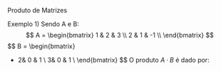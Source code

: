Produto de Matrizes

Exemplo 1) Sendo A e B:
$$ A =
\begin{bmatrix}
1 & 2 & 3 \\
2 & 1 & -1 \\
\end{bmatrix}
$$
$$ B =
\begin{bmatrix}
- 2& 0 & 1 \\
 3& 0 & 1 \\
\end{bmatrix}
$$
O produto $A · B$ é dado por:

